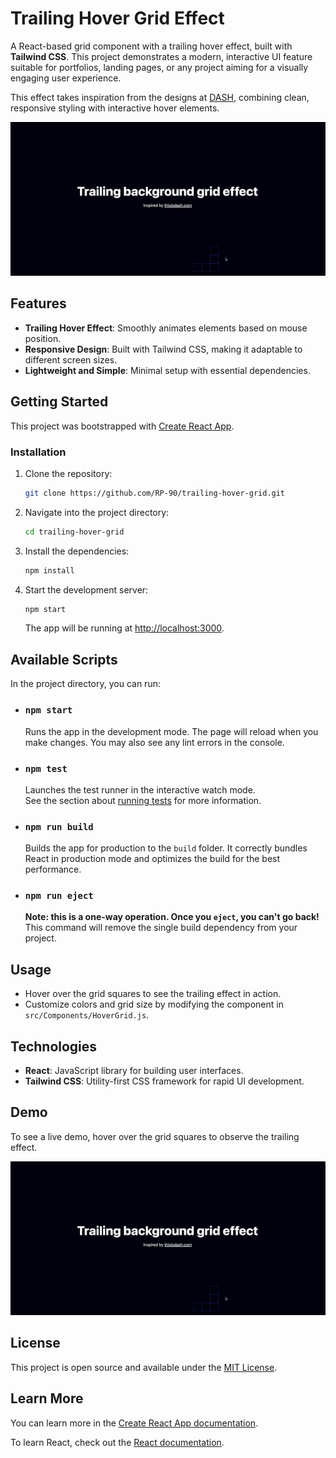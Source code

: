 # Trailing Hover Grid Effect

A React-based grid component with a trailing hover effect, built with **Tailwind CSS**. This project demonstrates a modern, interactive UI feature suitable for portfolios, landing pages, or any project aiming for a visually engaging user experience.

This effect takes inspiration from the designs at [DASH](https://thisisdash.com/), combining clean, responsive styling with interactive hover elements.

![Hover Grid Demo](./assets/hover-demo.gif)

## Features

- **Trailing Hover Effect**: Smoothly animates elements based on mouse position.
- **Responsive Design**: Built with Tailwind CSS, making it adaptable to different screen sizes.
- **Lightweight and Simple**: Minimal setup with essential dependencies.

## Getting Started

This project was bootstrapped with [Create React App](https://github.com/facebook/create-react-app).

### Installation

1. Clone the repository:

   ```bash
   git clone https://github.com/RP-90/trailing-hover-grid.git
   ```

2. Navigate into the project directory:

   ```bash
   cd trailing-hover-grid
   ```

3. Install the dependencies:

   ```bash
   npm install
   ```

4. Start the development server:

   ```bash
   npm start
   ```

   The app will be running at [http://localhost:3000](http://localhost:3000).

## Available Scripts

In the project directory, you can run:

- ### `npm start`

  Runs the app in the development mode. The page will reload when you make changes. You may also see any lint errors in the console.

- ### `npm test`

  Launches the test runner in the interactive watch mode.  
  See the section about [running tests](https://facebook.github.io/create-react-app/docs/running-tests) for more information.

- ### `npm run build`

  Builds the app for production to the `build` folder. It correctly bundles React in production mode and optimizes the build for the best performance.

- ### `npm run eject`

  **Note: this is a one-way operation. Once you `eject`, you can't go back!** This command will remove the single build dependency from your project.

## Usage

- Hover over the grid squares to see the trailing effect in action.
- Customize colors and grid size by modifying the component in `src/Components/HoverGrid.js`.

## Technologies

- **React**: JavaScript library for building user interfaces.
- **Tailwind CSS**: Utility-first CSS framework for rapid UI development.

## Demo

To see a live demo, hover over the grid squares to observe the trailing effect.

![Hover Grid Demo](./assets/hover-demo.gif)

## License

This project is open source and available under the [MIT License](./LICENSE).

## Learn More

You can learn more in the [Create React App documentation](https://facebook.github.io/create-react-app/docs/getting-started).

To learn React, check out the [React documentation](https://reactjs.org/).